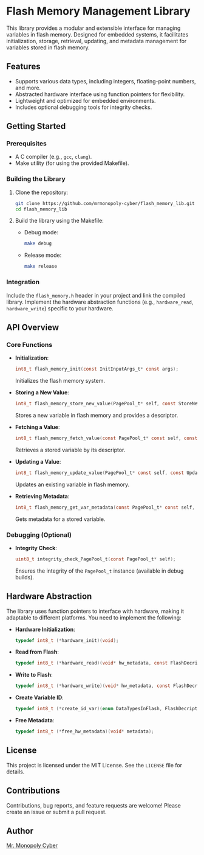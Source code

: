 # Flash Memory Management Library

This library provides a modular and extensible interface for managing variables in flash memory. Designed for embedded systems, it facilitates initialization, storage, retrieval, updating, and metadata management for variables stored in flash memory.

## Features
- Supports various data types, including integers, floating-point numbers, and more.
- Abstracted hardware interface using function pointers for flexibility.
- Lightweight and optimized for embedded environments.
- Includes optional debugging tools for integrity checks.

## Getting Started

### Prerequisites
- A C compiler (e.g., `gcc`, `clang`).
- Make utility (for using the provided Makefile).

### Building the Library
1. Clone the repository:
   ```bash
   git clone https://github.com/mrmonopoly-cyber/flash_memory_lib.git
   cd flash_memory_lib
   ```

2. Build the library using the Makefile:
   - Debug mode:
     ```bash
     make debug
     ```
   - Release mode:
     ```bash
     make release
     ```

### Integration
Include the `flash_memory.h` header in your project and link the compiled library. Implement the hardware abstraction functions (e.g., `hardware_read`, `hardware_write`) specific to your hardware.

## API Overview

### Core Functions
- **Initialization**:
  ```c
  int8_t flash_memory_init(const InitInputArgs_t* const args);
  ```
  Initializes the flash memory system.

- **Storing a New Value**:
  ```c
  int8_t flash_memory_store_new_value(PagePool_t* self, const StoreNewValueInputArgs_t* const args, FlashDecriptor_t* o_fd);
  ```
  Stores a new variable in flash memory and provides a descriptor.

- **Fetching a Value**:
  ```c
  int8_t flash_memory_fetch_value(const PagePool_t* const self, const FetchValueInputArgs_t* const args);
  ```
  Retrieves a stored variable by its descriptor.

- **Updating a Value**:
  ```c
  int8_t flash_memory_update_value(PagePool_t* const self, const UpdateValueInputArgs_t* const args);
  ```
  Updates an existing variable in flash memory.

- **Retrieving Metadata**:
  ```c
  int8_t flash_memory_get_var_metadata(const PagePool_t* const self, const FlashDecriptor_t var_id, MetadataStoreVariableInFlash_t* out);
  ```
  Gets metadata for a stored variable.

### Debugging (Optional)
- **Integrity Check**:
  ```c
  uint8_t integrity_check_PagePool_t(const PagePool_t* self);
  ```
  Ensures the integrity of the `PagePool_t` instance (available in debug builds).

## Hardware Abstraction
The library uses function pointers to interface with hardware, making it adaptable to different platforms. You need to implement the following:

- **Hardware Initialization**:
  ```c
  typedef int8_t (*hardware_init)(void);
  ```

- **Read from Flash**:
  ```c
  typedef int8_t (*hardware_read)(void* hw_metadata, const FlashDecriptor_t var_id, void* o_buffer, const uint32_t size_o_buffer);
  ```

- **Write to Flash**:
  ```c
  typedef int8_t (*hardware_write)(void* hw_metadata, const FlashDecriptor_t var_id, const void* new_value, const uint32_t size_new_value);
  ```

- **Create Variable ID**:
  ```c
  typedef int8_t (*create_id_var)(enum DataTypesInFlash, FlashDecriptor_t* out, void** o_hw_metadata);
  ```

- **Free Metadata**:
  ```c
  typedef int8_t (*free_hw_metadata)(void* metadata);
  ```

## License
This project is licensed under the MIT License. See the `LICENSE` file for details.

## Contributions
Contributions, bug reports, and feature requests are welcome! Please create an issue or submit a pull request.

## Author
[Mr. Monopoly Cyber](https://github.com/mrmonopoly-cyber)

